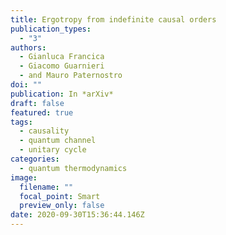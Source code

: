 ```yaml
---
title: Ergotropy from indefinite causal orders
publication_types:
  - "3"
authors:
  - Gianluca Francica
  - Giacomo Guarnieri
  - and Mauro Paternostro
doi: ""
publication: In *arXiv*
draft: false
featured: true
tags:
  - causality
  - quantum channel
  - unitary cycle
categories:
  - quantum thermodynamics
image:
  filename: ""
  focal_point: Smart
  preview_only: false
date: 2020-09-30T15:36:44.146Z
---
```

